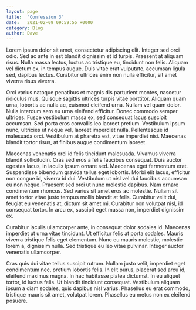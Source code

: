 ```yaml
---
layout: page
title:  "Confession 3"
date:   2021-02-09 09:59:55 +0000
category: Blog
author: Dave
---
```

Lorem ipsum dolor sit amet, consectetur adipiscing elit. Integer sed orci odio. Sed ac ante in est blandit dignissim et id turpis. Praesent at aliquam risus. Nulla massa lectus, luctus ac tristique eu, tincidunt non felis. Aliquam vel dictum ex, in tempus augue. Duis vitae erat vulputate, accumsan ligula sed, dapibus lectus. Curabitur ultrices enim non nulla efficitur, sit amet viverra risus viverra.

Orci varius natoque penatibus et magnis dis parturient montes, nascetur ridiculus mus. Quisque sagittis ultrices turpis vitae porttitor. Aliquam quam urna, lobortis ac nulla ac, euismod eleifend urna. Nullam vel quam dolor. Nulla interdum sem eu urna eleifend efficitur. Donec commodo semper ultrices. Fusce vestibulum massa ex, sed consequat lacus suscipit accumsan. Sed porta eros convallis leo laoreet pretium. Vestibulum ipsum nunc, ultricies ut neque vel, laoreet imperdiet nulla. Pellentesque id malesuada orci. Vestibulum at pharetra est, vitae imperdiet nisi. Maecenas blandit tortor risus, at finibus augue condimentum laoreet.

Maecenas venenatis orci id felis tincidunt malesuada. Vivamus viverra blandit sollicitudin. Cras sed eros a felis faucibus consequat. Duis auctor egestas lacus, in iaculis ipsum ornare sed. Maecenas eget fermentum erat. Suspendisse bibendum gravida tellus eget lobortis. Morbi elit lacus, efficitur non congue id, viverra id dui. Vestibulum ut nisl vel dui faucibus accumsan eu non neque. Praesent sed orci ut nunc molestie dapibus. Nam ornare condimentum rhoncus. Sed varius sit amet eros ac molestie. Nullam sit amet tortor vitae justo tempus mollis blandit at felis. Curabitur velit dui, feugiat eu venenatis at, dictum sit amet mi. Curabitur non volutpat nisl, id consequat tortor. In arcu ex, suscipit eget massa non, imperdiet dignissim ex.

Curabitur iaculis ullamcorper ante, in consequat dolor sodales id. Maecenas imperdiet ut urna vitae tincidunt. Ut efficitur felis at porta sodales. Mauris viverra tristique felis eget elementum. Nunc eu mauris molestie, molestie lorem a, dignissim nulla. Sed tristique eu leo vitae pulvinar. Integer auctor venenatis ullamcorper.

Cras quis dui vitae tellus suscipit rutrum. Nullam justo velit, imperdiet eget condimentum nec, pretium lobortis felis. In elit purus, placerat sed arcu id, eleifend maximus magna. In hac habitasse platea dictumst. In eu aliquet tortor, id luctus felis. Ut blandit tincidunt consequat. Vestibulum aliquam ipsum a diam sodales, quis dapibus nisl varius. Phasellus eu erat commodo, tristique mauris sit amet, volutpat lorem. Phasellus eu metus non ex eleifend posuere.